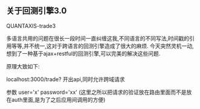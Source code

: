 ##  关于回测引擎3.0
QUANTAXIS-trade3


多语言共用的问题在很长一段时间一直纠缠这我,不同语言的不同写法,时间戳的引用等等,并不统一,这对于跨语言的回测引擎造成了很大的麻烦. 今天突然灵机一动,想到了一种基于ajax+restful的回测引擎,可以完美的解决这些问题.

原理大致如下:

localhost:3000/trade?
开出api,同时允许跨域请求

参数
user='x'
password='xx'
(这里之所以把请求的验证放在路由里面而不是放在auth里面,是为了之后应用间调用的方便)